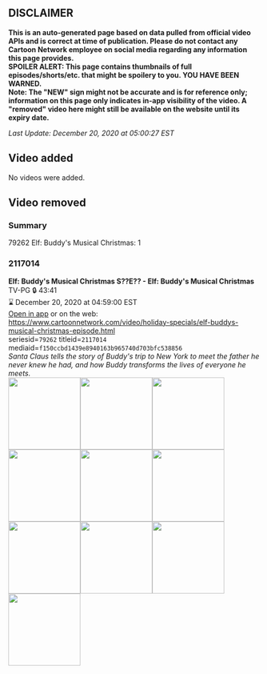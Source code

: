 ## DISCLAIMER
**This is an auto-generated page based on data pulled from official video APIs and is correct at time of publication. Please do not contact any Cartoon Network employee on social media regarding any information this page provides.**  
**SPOILER ALERT: This page contains thumbnails of full episodes/shorts/etc. that might be spoilery to you. YOU HAVE BEEN WARNED.**  
**Note: The "NEW" sign might not be accurate and is for reference only; information on this page only indicates in-app visibility of the video. A "removed" video here might still be available on the website until its expiry date.**  

_Last Update: December 20, 2020 at 05:00:27 EST_
## Video added
No videos were added.  
## Video removed
### Summary
79262 Elf: Buddy's Musical Christmas: 1  
### 2117014
**Elf: Buddy's Musical Christmas S??E?? - Elf: Buddy's Musical Christmas**  
TV-PG 🔒 43:41  
⌛ December 20, 2020 at 04:59:00 EST  
[Open in app](https://tinyurl.com/y3bh6o9z) or on the web: https://www.cartoonnetwork.com/video/holiday-specials/elf-buddys-musical-christmas-episode.html  
seriesid=`79262` titleid=`2117014` mediaid=`f150ccbd1439e8940163b965740d703bfc538856`  
_Santa Claus tells the story of Buddy's trip to New York to meet the father he never knew he had, and how Buddy transforms the lives of everyone he meets._  
<a href="https://s3.amazonaws.com/cartoonorchestrator/2117014_001_1280x720.jpg"><img src="https://s3.amazonaws.com/cartoonorchestrator/2117014_001_640x360.jpg" height="144px" /></a><a href="https://s3.amazonaws.com/cartoonorchestrator/2117014_002_1280x720.jpg"><img src="https://s3.amazonaws.com/cartoonorchestrator/2117014_002_640x360.jpg" height="144px" /></a><a href="https://s3.amazonaws.com/cartoonorchestrator/2117014_003_1280x720.jpg"><img src="https://s3.amazonaws.com/cartoonorchestrator/2117014_003_640x360.jpg" height="144px" /></a><a href="https://s3.amazonaws.com/cartoonorchestrator/2117014_004_1280x720.jpg"><img src="https://s3.amazonaws.com/cartoonorchestrator/2117014_004_640x360.jpg" height="144px" /></a><a href="https://s3.amazonaws.com/cartoonorchestrator/2117014_005_1280x720.jpg"><img src="https://s3.amazonaws.com/cartoonorchestrator/2117014_005_640x360.jpg" height="144px" /></a><a href="https://s3.amazonaws.com/cartoonorchestrator/2117014_006_1280x720.jpg"><img src="https://s3.amazonaws.com/cartoonorchestrator/2117014_006_640x360.jpg" height="144px" /></a><a href="https://s3.amazonaws.com/cartoonorchestrator/2117014_007_1280x720.jpg"><img src="https://s3.amazonaws.com/cartoonorchestrator/2117014_007_640x360.jpg" height="144px" /></a><a href="https://s3.amazonaws.com/cartoonorchestrator/2117014_008_1280x720.jpg"><img src="https://s3.amazonaws.com/cartoonorchestrator/2117014_008_640x360.jpg" height="144px" /></a><a href="https://s3.amazonaws.com/cartoonorchestrator/2117014_009_1280x720.jpg"><img src="https://s3.amazonaws.com/cartoonorchestrator/2117014_009_640x360.jpg" height="144px" /></a><a href="https://s3.amazonaws.com/cartoonorchestrator/2117014_010_1280x720.jpg"><img src="https://s3.amazonaws.com/cartoonorchestrator/2117014_010_640x360.jpg" height="144px" /></a>

